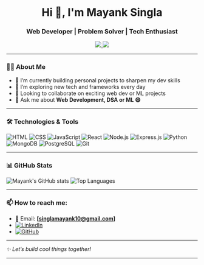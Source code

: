 <h1 align="center">Hi 👋, I'm Mayank Singla</h1>
<h3 align="center">Web Developer | Problem Solver | Tech Enthusiast</h3>

<p align="center">
  <a href="https://www.linkedin.com/in/singla-mayank/" target="_blank">
    <img src="https://img.shields.io/badge/LinkedIn-%230077B5?style=for-the-badge&logo=linkedin&logoColor=white" />
  </a>
  <a href="https://github.com/mayanksingla910" target="_blank">
    <img src="https://img.shields.io/badge/GitHub-%23121011?style=for-the-badge&logo=github&logoColor=white" />
  </a>
</p>

---

### 👨‍💻 About Me
- 🔭 I’m currently building personal projects to sharpen my dev skills
- 🌱 I’m exploring new tech and frameworks every day
- 🤝 Looking to collaborate on exciting web dev or ML projects
- 💬 Ask me about **Web Development, DSA or ML 😄**

---

### 🛠️ Technologies & Tools

![HTML](https://img.shields.io/badge/-HTML5-E34F26?style=flat&logo=html5&logoColor=white)
![CSS](https://img.shields.io/badge/-CSS3-1572B6?style=flat&logo=css3)
![JavaScript](https://img.shields.io/badge/-JavaScript-F7DF1E?style=flat&logo=javascript&logoColor=black)
![React](https://img.shields.io/badge/-React-20232A?style=flat&logo=react)
![Node.js](https://img.shields.io/badge/-Node.js-339933?style=flat&logo=nodedotjs&logoColor=white)
![Express.js](https://img.shields.io/badge/-Express-black?style=flat&logo=express)
![Python](https://img.shields.io/badge/-Python-3776AB?style=flat&logo=python&logoColor=white)
![MongoDB](https://img.shields.io/badge/-MongoDB-4EA94B?style=flat&logo=mongodb)
![PostgreSQL](https://img.shields.io/badge/-PostgreSQL-4169E1?style=flat&logo=postgresql&logoColor=white)
![Git](https://img.shields.io/badge/-Git-F05032?style=flat&logo=git&logoColor=white)

---

### 📊 GitHub Stats
![Mayank's GitHub stats](https://github-readme-stats.vercel.app/api?username=mayanksingla910&show_icons=true&theme=react&hide_border=true)
![Top Languages](https://github-readme-stats.vercel.app/api/top-langs/?username=mayanksingla910&layout=compact&theme=tokyonight)

---

### 📫 How to reach me:
- 📧 Email: **[singlamayank10@gmail.com]**
- [![LinkedIn](https://img.shields.io/badge/-LinkedIn-blue?style=flat-square&logo=linkedin&logoColor=white)](https://www.linkedin.com/in/singla-mayank/)
- [![GitHub](https://img.shields.io/badge/-GitHub-181717?style=flat-square&logo=github&logoColor=white)](https://github.com/mayanksingla910)

---

_✨ Let’s build cool things together!_

---
